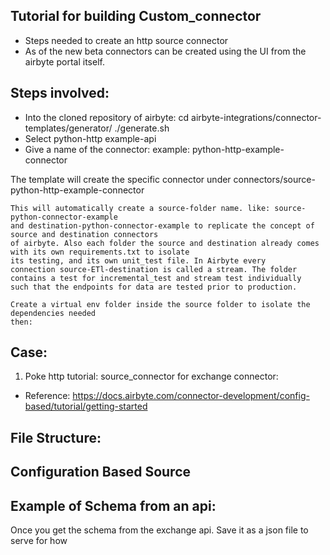 ## Tutorial for building Custom_connector
   * Steps needed to create an http source connector
   * As of the new beta connectors can be created using the
     UI from the airbyte portal itself.

## Steps involved:
   * Into the cloned repository of airbyte:
     cd airbyte-integrations/connector-templates/generator/
     ./generate.sh
   * Select python-http example-api
   * Give a name of the connector: example: python-http-example-connector
       
   The template will create the specific connector under 
   connectors/source-python-http-example-connector 
    
    This will automatically create a source-folder name. like: source-python-connector-example
    and destination-python-connector-example to replicate the concept of source and destination connectors
    of airbyte. Also each folder the source and destination already comes with its own requirements.txt to isolate
    its testing, and its own unit_test file. In Airbyte every
    connection source-ETl-destination is called a stream. The folder
    contains a test for incremental_test and stream test individually
    such that the endpoints for data are tested prior to production.

    Create a virtual env folder inside the source folder to isolate the dependencies needed
    then: 

## Case:
   1. Poke http tutorial: source_connector for exchange connector:
   * Reference: https://docs.airbyte.com/connector-development/config-based/tutorial/getting-started

## File Structure: 


## Configuration Based Source

## Example of Schema from an api:
   Once you get the schema from the exchange api. Save it
   as a json file to serve for how 